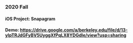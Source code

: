 ### 2020 Fall 

#### iOS Project: Snapagram 
#### Demo: https://drive.google.com/a/berkeley.edu/file/d/13-yIpTRJdGFyBV5UyggXfPqLX8YDGdIe/view?usp=sharing
